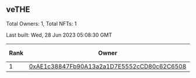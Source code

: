## veTHE

Total Owners: 1, Total NFTs: 1

Last built: Wed, 28 Jun 2023 05:08:30 GMT

| Rank | Owner | Voting Power | Influence | NFTs Id |
| --- | --- | --- | --- | --- |
  | 1 | [0xAE1c38847Fb90A13a2a1D7E5552cCD80c62C6508](https://debank.com/profile/0xAE1c38847Fb90A13a2a1D7E5552cCD80c62C6508?chain=bsc) | 2,288,574.626 | 4.06521% | 1 |